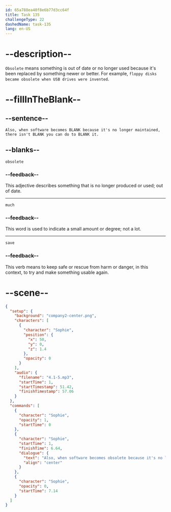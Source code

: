 ```yaml
---
id: 65a788ea40f8e6b77d3cc64f
title: Task 135
challengeType: 22
dashedName: task-135
lang: en-US
---
```


<!-- (Audio) Sophie: Also, when software becomes obsolete because it's no longer maintained, there isn't much you can do to save it. -->

# --description--

`Obsolete` means something is out of date or no longer used because it's been replaced by something newer or better. For example, `floppy disks became obsolete when USB drives were invented`. 

# --fillInTheBlank--

## --sentence--

`Also, when software becomes BLANK because it's no longer maintained, there isn't BLANK you can do to BLANK it.`

## --blanks--

`obsolete`

### --feedback--

This adjective describes something that is no longer produced or used; out of date.

---

`much`

### --feedback--

This word is used to indicate a small amount or degree; not a lot.

---

`save`

### --feedback--

This verb means to keep safe or rescue from harm or danger, in this context, to try and make something usable again.

# --scene--

```json
{
  "setup": {
    "background": "company2-center.png",
    "characters": [
      {
        "character": "Sophie",
        "position": {
          "x": 50,
          "y": 0,
          "z": 1.4
        },
        "opacity": 0
      }
    ],
    "audio": {
      "filename": "4.1-5.mp3",
      "startTime": 1,
      "startTimestamp": 51.42,
      "finishTimestamp": 57.06
    }
  },
  "commands": [
    {
      "character": "Sophie",
      "opacity": 1,
      "startTime": 0
    },
    {
      "character": "Sophie",
      "startTime": 1,
      "finishTime": 6.64,
      "dialogue": {
        "text": "Also, when software becomes obsolete because it's no longer maintained, there isn't much you can do to save it.",
        "align": "center"
      }
    },
    {
      "character": "Sophie",
      "opacity": 0,
      "startTime": 7.14
    }
  ]
}
```
